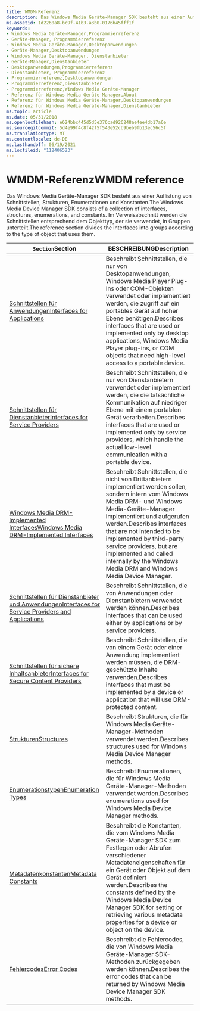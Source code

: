 ```yaml
---
title: WMDM-Referenz
description: Das Windows Media Geräte-Manager SDK besteht aus einer Auflistung von Schnittstellen, Strukturen, Enumerationen und Konstanten. Verwenden Sie diese Referenzartikel.
ms.assetid: 1d2260a8-bc9f-41b3-a3b0-0176b45fff1f
keywords:
- Windows Media Geräte-Manager,Programmierreferenz
- Geräte-Manager, Programmierreferenz
- Windows Media Geräte-Manager,Desktopanwendungen
- Geräte-Manager,Desktopanwendungen
- Windows Media Geräte-Manager, Dienstanbieter
- Geräte-Manager,Dienstanbieter
- Desktopanwendungen,Programmierreferenz
- Dienstanbieter, Programmierreferenz
- Programmierreferenz,Desktopanwendungen
- Programmierreferenz,Dienstanbieter
- Programmierreferenz,Windows Media Geräte-Manager
- Referenz für Windows Media Geräte-Manager,About
- Referenz für Windows Media Geräte-Manager,Desktopanwendungen
- Referenz für Windows Media Geräte-Manager,Dienstanbieter
ms.topic: article
ms.date: 05/31/2018
ms.openlocfilehash: e624bbc445d5d5e376cad926248ae4ee4db17a6e
ms.sourcegitcommit: 5d4e99f4c8f42f5f543e52cb9beb9fb13ec56c5f
ms.translationtype: MT
ms.contentlocale: de-DE
ms.lasthandoff: 06/19/2021
ms.locfileid: "112406523"
---
```

# <a name="wmdm-reference"></a><span data-ttu-id="3f5cd-118">WMDM-Referenz</span><span class="sxs-lookup"><span data-stu-id="3f5cd-118">WMDM reference</span></span>

<span data-ttu-id="3f5cd-119">Das Windows Media Geräte-Manager SDK besteht aus einer Auflistung von Schnittstellen, Strukturen, Enumerationen und Konstanten.</span><span class="sxs-lookup"><span data-stu-id="3f5cd-119">The Windows Media Device Manager SDK consists of a collection of interfaces, structures, enumerations, and constants.</span></span> <span data-ttu-id="3f5cd-120">Im Verweisabschnitt werden die Schnittstellen entsprechend dem Objekttyp, der sie verwendet, in Gruppen unterteilt.</span><span class="sxs-lookup"><span data-stu-id="3f5cd-120">The reference section divides the interfaces into groups according to the type of object that uses them.</span></span>



| <span data-ttu-id="3f5cd-121">`Section`</span><span class="sxs-lookup"><span data-stu-id="3f5cd-121">Section</span></span>                                                                                                    | <span data-ttu-id="3f5cd-122">BESCHREIBUNG</span><span class="sxs-lookup"><span data-stu-id="3f5cd-122">Description</span></span>                                                                                                                                                                                         |
|------------------------------------------------------------------------------------------------------------|-----------------------------------------------------------------------------------------------------------------------------------------------------------------------------------------------------|
| [<span data-ttu-id="3f5cd-123">Schnittstellen für Anwendungen</span><span class="sxs-lookup"><span data-stu-id="3f5cd-123">Interfaces for Applications</span></span>](interfaces-for-applications.md)                                             | <span data-ttu-id="3f5cd-124">Beschreibt Schnittstellen, die nur von Desktopanwendungen, Windows Media Player Plug-Ins oder COM-Objekten verwendet oder implementiert werden, die zugriff auf ein portables Gerät auf hoher Ebene benötigen.</span><span class="sxs-lookup"><span data-stu-id="3f5cd-124">Describes interfaces that are used or implemented only by desktop applications, Windows Media Player plug-ins, or COM objects that need high-level access to a portable device.</span></span>                     |
| [<span data-ttu-id="3f5cd-125">Schnittstellen für Dienstanbieter</span><span class="sxs-lookup"><span data-stu-id="3f5cd-125">Interfaces for Service Providers</span></span>](interfaces-for-service-providers.md)                                   | <span data-ttu-id="3f5cd-126">Beschreibt Schnittstellen, die nur von Dienstanbietern verwendet oder implementiert werden, die die tatsächliche Kommunikation auf niedriger Ebene mit einem portablen Gerät verarbeiten.</span><span class="sxs-lookup"><span data-stu-id="3f5cd-126">Describes interfaces that are used or implemented only by service providers, which handle the actual low-level communication with a portable device.</span></span>                                                |
| [<span data-ttu-id="3f5cd-127">Windows Media DRM-Implemented Interfaces</span><span class="sxs-lookup"><span data-stu-id="3f5cd-127">Windows Media DRM-Implemented Interfaces</span></span>](windows-media-drm-implemented-interfaces.md)                   | <span data-ttu-id="3f5cd-128">Beschreibt Schnittstellen, die nicht von Drittanbietern implementiert werden sollen, sondern intern vom Windows Media DRM- und Windows Media-Geräte-Manager implementiert und aufgerufen werden.</span><span class="sxs-lookup"><span data-stu-id="3f5cd-128">Describes interfaces that are not intended to be implemented by third-party service providers, but are implemented and called internally by the Windows Media DRM and Windows Media Device Manager.</span></span> |
| [<span data-ttu-id="3f5cd-129">Schnittstellen für Dienstanbieter und Anwendungen</span><span class="sxs-lookup"><span data-stu-id="3f5cd-129">Interfaces for Service Providers and Applications</span></span>](interfaces-for-service-providers-and-applications.md) | <span data-ttu-id="3f5cd-130">Beschreibt Schnittstellen, die von Anwendungen oder Dienstanbietern verwendet werden können.</span><span class="sxs-lookup"><span data-stu-id="3f5cd-130">Describes interfaces that can be used either by applications or by service providers.</span></span>                                                                                                               |
| [<span data-ttu-id="3f5cd-131">Schnittstellen für sichere Inhaltsanbieter</span><span class="sxs-lookup"><span data-stu-id="3f5cd-131">Interfaces for Secure Content Providers</span></span>](interfaces-for-secure-content-providers.md)                     | <span data-ttu-id="3f5cd-132">Beschreibt Schnittstellen, die von einem Gerät oder einer Anwendung implementiert werden müssen, die DRM-geschützte Inhalte verwenden.</span><span class="sxs-lookup"><span data-stu-id="3f5cd-132">Describes interfaces that must be implemented by a device or application that will use DRM-protected content.</span></span>                                                                                       |
| [<span data-ttu-id="3f5cd-133">Strukturen</span><span class="sxs-lookup"><span data-stu-id="3f5cd-133">Structures</span></span>](structures.md)                                                                               | <span data-ttu-id="3f5cd-134">Beschreibt Strukturen, die für Windows Media Geräte-Manager-Methoden verwendet werden.</span><span class="sxs-lookup"><span data-stu-id="3f5cd-134">Describes structures used for Windows Media Device Manager methods.</span></span>                                                                                                                                 |
| [<span data-ttu-id="3f5cd-135">Enumerationstypen</span><span class="sxs-lookup"><span data-stu-id="3f5cd-135">Enumeration Types</span></span>](enumeration-types.md)                                                                 | <span data-ttu-id="3f5cd-136">Beschreibt Enumerationen, die für Windows Media Geräte-Manager-Methoden verwendet werden.</span><span class="sxs-lookup"><span data-stu-id="3f5cd-136">Describes enumerations used for Windows Media Device Manager methods.</span></span>                                                                                                                               |
| [<span data-ttu-id="3f5cd-137">Metadatenkonstanten</span><span class="sxs-lookup"><span data-stu-id="3f5cd-137">Metadata Constants</span></span>](metadata-constants.md)                                                               | <span data-ttu-id="3f5cd-138">Beschreibt die Konstanten, die vom Windows Media Geräte-Manager SDK zum Festlegen oder Abrufen verschiedener Metadateneigenschaften für ein Gerät oder Objekt auf dem Gerät definiert werden.</span><span class="sxs-lookup"><span data-stu-id="3f5cd-138">Describes the constants defined by the Windows Media Device Manager SDK for setting or retrieving various metadata properties for a device or object on the device.</span></span>                                 |
| [<span data-ttu-id="3f5cd-139">Fehlercodes</span><span class="sxs-lookup"><span data-stu-id="3f5cd-139">Error Codes</span></span>](error-codes.md)                                                                             | <span data-ttu-id="3f5cd-140">Beschreibt die Fehlercodes, die von Windows Media Geräte-Manager SDK-Methoden zurückgegeben werden können.</span><span class="sxs-lookup"><span data-stu-id="3f5cd-140">Describes the error codes that can be returned by Windows Media Device Manager SDK methods.</span></span>                                                                                                         |



 

 

 




